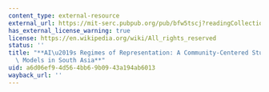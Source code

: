 ```yaml
---
content_type: external-resource
external_url: https://mit-serc.pubpub.org/pub/bfw5tscj?readingCollection=65a1a268
has_external_license_warning: true
license: https://en.wikipedia.org/wiki/All_rights_reserved
status: ''
title: "**AI\u2019s Regimes of Representation: A Community-Centered Study of Text-to-Image\
  \ Models in South Asia**"
uid: a6d06ef9-4d56-4bb6-9b09-43a194ab6013
wayback_url: ''
---
```

